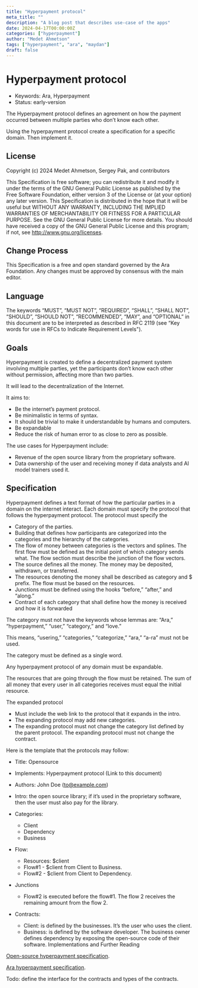 ```yaml
---
title: "Hyperpayment protocol"
meta_title: ""
description: "A blog post that describes use-case of the apps"
date: 2024-04-17T00:00:00Z
categories: ["hyperpayment"]
author: "Medet Ahmetson"
tags: ["hyperpayment", "ara", "maydan"]
draft: false
---
```


# Hyperpayment protocol

- Keywords: Ara, Hyperpayment
- Status: early-version

The Hyperpayment protocol defines an agreement on how the payment occurred between multiple parties who don’t know each other.

Using the hyperpayment protocol create a specification for a specific domain. Then implement it.

## License
Copyright (c) 2024 Medet Ahmetson, Sergey Pak, and contributors

This Specification is free software; you can redistribute it and modify it under the terms of the GNU General Public License as published by the Free Software Foundation, either version 3 of the License or (at your option) any later version.
This Specification is distributed in the hope that it will be useful but WITHOUT ANY WARRANTY, INCLUDING THE IMPLIED WARRANTIES OF MERCHANTABILITY OR FITNESS FOR A PARTICULAR PURPOSE. See the GNU General Public License for more details.
You should have received a copy of the GNU General Public License and this program; if not, see http://www.gnu.org/licenses.

## Change Process
This Specification is a free and open standard governed by the Ara Foundation. Any changes must be approved by consensus with the main editor.
## Language
The keywords “MUST”, “MUST NOT”, “REQUIRED”, “SHALL”, “SHALL NOT”, “SHOULD”, “SHOULD NOT”, “RECOMMENDED”, “MAY”, and “OPTIONAL” in this document are to be interpreted as described in RFC 2119 (see “Key words for use in RFCs to Indicate Requirement Levels").


## Goals
Hyperpayment is created to define a decentralized payment system involving multiple parties, yet the participants don’t know each other without permission, affecting more than two parties. 

It will lead to the decentralization of the Internet.

It aims to:
- Be the internet’s payment protocol.
- Be minimalistic in terms of syntax.
- It should be trivial to make it understandable by humans and computers.
- Be expandable
- Reduce the risk of human error to as close to zero as possible.

The use cases for Hyperpayment include:
- Revenue of the open source library from the proprietary software.
- Data ownership of the user and receiving money if data analysts and AI model trainers used it.

## Specification
Hyperpayment defines a text format of how the particular parties in a domain on the internet interact. Each domain must specify the protocol that follows the hyperpayment protocol.
The protocol must specify the
- Category of the parties.
- Building that defines how participants are categorized into the categories and the hierarchy of the categories.
- The flow of money between categories is the vectors and splines. The first flow must be defined as the initial point of which category sends what. The flow section must describe the junction of the flow vectors.
- The source defines all the money. The money may be deposited, withdrawn, or transferred.
- The resources denoting the money shall be described as category and $ prefix. The flow must be based on the resources.
- Junctions must be defined using the hooks “before,” “after,” and “along.”
- Contract of each category that shall define how the money is received and how it is forwarded

The category must not have the keywords whose lemmas are:
“Ara,” “hyperpayment,” “user,” “category,” and “love.” 

This means, “usering,” “categories,” “categorize,” “ara,” “a-ra” must not be used.

The category must be defined as a single word.

Any hyperpayment protocol of any domain must 
be expandable. 

The resources that are going through the flow must be retained. The sum of all money that every user in all categories receives must equal the initial resource.

The expanded protocol 
- Must include the web link to the protocol that it expands in the intro. 
- The expanding protocol may add new categories. 
- The expanding protocol must not change the category list defined by the parent protocol.
The expanding protocol must not change the contract.

Here is the template that the protocols may follow:
- Title: Opensource
- Implements: Hyperpayment protocol (Link to this document)
- Authors: John Doe (to@example.com)
- Intro: the open source library; if it’s used in the proprietary software, then the user must also pay for the library.
- Categories:
    - Client
    - Dependency
    - Business
- Flow:
    - Resources: $client
    - Flow#1 - $client from Client to Business.
    - Flow#2 - $client from Client to Dependency.
- Junctions
    - Flow#2 is executed before the flow#1. The flow 2 receives the remaining amount from the flow 2.


- Contracts:
    - Client: is defined by the businesses. It’s the user who uses the client.
    - Business: is defined by the software developer.
    The business owner defines dependency by exposing the open-source code of their software.
Implementations and Further Reading

[Open-source hyperpayment specification](https://ara.foundation/blog/opensource-hyperpayment-specification).

[Ara hyperpayment specification](https://ara.foundation/blog/ara-hyperpayment-specification).

Todo: define the interface for the contracts and types of the contracts.


